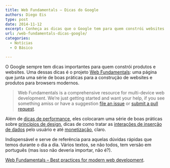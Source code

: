 ```yaml
---
title: Web Fundamentals – Dicas do Google
authors: Diego Eis
type: post
date: 2014-11-12
excerpt: Conheça as dicas que o Google tem para quem constrói websites
url: /web-fundamentals-dicas-google/
categories:
  - Notícias
  - O Básico

---
```

O Google sempre tem dicas importantes para quem constrói produtos e websites. Uma dessas dicas é o projeto [Web Fundamentals][1]: uma página que junta uma série de boas práticas para a construção de websites e produtos para browsers modernos.

> Web Fundamentals is a comprehensive resource for multi-device web development. We&#8217;re just getting started and want your help, if you see something amiss or have a suggestion [file an issue][2] or [submit a pull request][3].

Além de [dicas de performance][4], eles colocaram uma série de boas práticas sobre [princípios de design][5], dicas de como tratar as [interações de inserção de dados][6] pelo usuário e até [monetização][7], claro.

Indispensável e serve de referência para aquelas dúvidas rápidas que temos durante o dia a dia. Vários textos, se não todos, tem versão em português (mas isso não deveria importar, não é?).

[Web Fundamentals &#8211; Best practices for modern web development][1].

 [1]: https://developers.google.com/web/fundamentals/
 [2]: https://github.com/Google/WebFundamentals/issues "File an issue on GitHub"
 [3]: https://github.com/Google/WebFundamentals/pulls "Submit a pull request on GitHub"
 [4]: https://developers.google.com/web/fundamentals/performance/
 [5]: https://developers.google.com/web/fundamentals/principles/
 [6]: https://developers.google.com/web/fundamentals/input/
 [7]: https://developers.google.com/web/fundamentals/monetization/